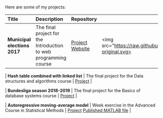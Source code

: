 Here are some of my projects:

| Title | Description | Repository | Language |
|:-------|:-------------|:------------|----------|
| **Municipal elections 2017** | The final project for the Introduction to web programming course | [Project](https://github.com/EetuPeltolaCodes/IWP_Project) [Website](https://htmlpreview.github.io/?https://raw.githubusercontent.com/EetuPeltolaCodes/IWP_Project/main/index.html) | <img src="https://raw.githubusercontent.com/devicons/devicon/master/icons/javascript/javascript-original.svg>

| **Hash table combined with linked list** | The final project for the Data structures and algorithms course | [Project](https://github.com/EetuPeltolaCodes/Practical-Assignment) | 

| **Bundesliga season 2018-2019** | The final project for the Basics of database systems course | [Project](https://github.com/EetuPeltolaCodes/Database-Project) |

| **Autoregressive moving-average model** | Week exercise in the Advanced Course in Statistical Methods | [Project](https://github.com/EetuPeltolaCodes/ARMA) [Published MATLAB file](https://github.com/EetuPeltolaCodes/ARMA/blob/f2a2bc2f7253c7bfe6a072ad44e5251bf49dff09/Eetu_Peltola_Viikko_6.pdf) |
